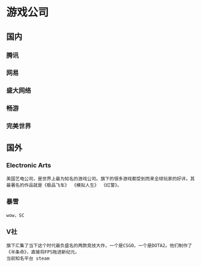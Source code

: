 # 游戏公司

## 国内

### 腾讯

### 网易

### 盛大网络

### 畅游

### 完美世界

## 国外

### Electronic Arts

    美国艺电公司，是世界上最为知名的游戏公司。旗下的很多游戏都受到而来全球玩家的好评。其最著名的作品就是《极品飞车》 《模拟人生》 《红警》。

### 暴雪

    wow，SC

### V社

    旗下汇集了当下这个时代最负盛名的两款竞技大作，一个是CSGO，一个是DOTA2。他们制作了《半条命》，直接将FPS拖进新纪元。
    当前知名平台 steam
